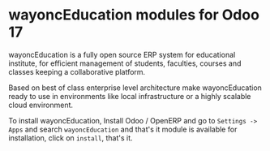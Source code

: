 wayoncEducation modules for Odoo 17
======================

wayoncEducation is a fully open source ERP system for educational institute, for efficient management of students, faculties, courses and classes keeping a collaborative platform.

Based on best of class enterprise level architecture make wayoncEducation ready to use in environments like local infrastructure or a highly scalable cloud environment.

To install wayoncEducation, Install Odoo / OpenERP  and go to `Settings -> Apps` and search `wayoncEducation` and that's it module is available for installation, click on `install`, that's it. 

